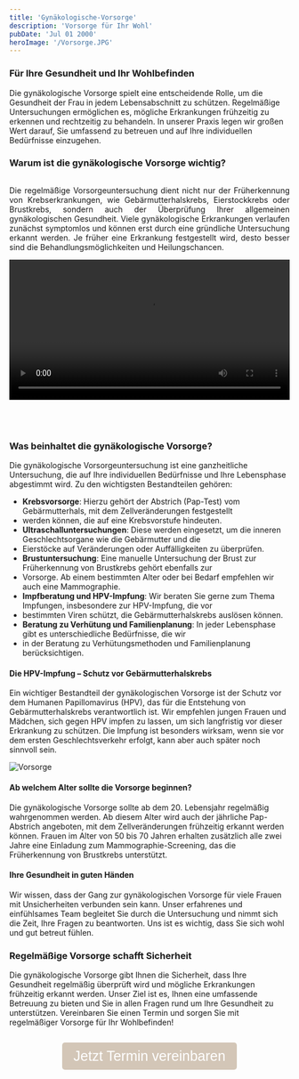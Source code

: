 ```yaml
---
title: 'Gynäkologische-Vorsorge'
description: 'Vorsorge für Ihr Wohl'
pubDate: 'Jul 01 2000'
heroImage: '/Vorsorge.JPG'
---
```


### Für Ihre Gesundheit und Ihr Wohlbefinden

Die gynäkologische Vorsorge spielt eine entscheidende Rolle, um die Gesundheit der Frau in jedem 
Lebensabschnitt zu schützen. Regelmäßige Untersuchungen ermöglichen es, mögliche Erkrankungen frühzeitig 
zu erkennen und rechtzeitig zu behandeln. In unserer Praxis legen wir großen Wert darauf, Sie umfassend zu 
betreuen und auf Ihre individuellen Bedürfnisse einzugehen.

### Warum ist die gynäkologische Vorsorge wichtig?

<div class="video-split">
    <div class="text">
        <p>
            Die regelmäßige Vorsorgeuntersuchung dient nicht nur der Früherkennung von Krebserkrankungen, 
            wie Gebärmutterhalskrebs, Eierstockkrebs oder Brustkrebs, sondern auch der Überprüfung Ihrer allgemeinen 
            gynäkologischen Gesundheit. Viele gynäkologische Erkrankungen verlaufen zunächst symptomlos und können erst 
            durch eine gründliche Untersuchung erkannt werden. Je früher eine Erkrankung festgestellt wird, desto besser 
            sind die Behandlungsmöglichkeiten und Heilungschancen.
        </p>
    </div>
    <div class="video">
        <video controls>
            <source src="/Video/ImpfungenSpritzen.mp4" type="video/mp4">
            Dein Browser unterstützt dieses Video-Format nicht.
        </video>
    </div>
</div>

### Was beinhaltet die gynäkologische Vorsorge?

Die gynäkologische Vorsorgeuntersuchung ist eine ganzheitliche Untersuchung, die auf Ihre individuellen Bedürfnisse 
und Ihre Lebensphase abgestimmt wird. Zu den wichtigsten Bestandteilen gehören:

- **Krebsvorsorge**: Hierzu gehört der Abstrich (Pap-Test) vom Gebärmutterhals, mit dem Zellveränderungen festgestellt 
- werden können, die auf eine Krebsvorstufe hindeuten.
- **Ultraschalluntersuchungen**: Diese werden eingesetzt, um die inneren Geschlechtsorgane wie die Gebärmutter und die 
- Eierstöcke auf Veränderungen oder Auffälligkeiten zu überprüfen.
- **Brustuntersuchung**: Eine manuelle Untersuchung der Brust zur Früherkennung von Brustkrebs gehört ebenfalls zur 
- Vorsorge. Ab einem bestimmten Alter oder bei Bedarf empfehlen wir auch eine Mammographie.
- **Impfberatung und HPV-Impfung**: Wir beraten Sie gerne zum Thema Impfungen, insbesondere zur HPV-Impfung, die vor 
- bestimmten Viren schützt, die Gebärmutterhalskrebs auslösen können.
- **Beratung zu Verhütung und Familienplanung**: In jeder Lebensphase gibt es unterschiedliche Bedürfnisse, die wir 
- in der Beratung zu Verhütungsmethoden und Familienplanung berücksichtigen.

#### Die HPV-Impfung – Schutz vor Gebärmutterhalskrebs

Ein wichtiger Bestandteil der gynäkologischen Vorsorge ist der Schutz vor dem Humanen Papillomavirus (HPV), das für 
die Entstehung von Gebärmutterhalskrebs verantwortlich ist. Wir empfehlen jungen Frauen und Mädchen, sich gegen HPV 
impfen zu lassen, um sich langfristig vor dieser Erkrankung zu schützen. Die Impfung ist besonders wirksam, wenn sie 
vor dem ersten Geschlechtsverkehr erfolgt, kann aber auch später noch sinnvoll sein.

![Vorsorge](/SteineVorsorge.jpg)

#### Ab welchem Alter sollte die Vorsorge beginnen?

Die gynäkologische Vorsorge sollte ab dem 20. Lebensjahr regelmäßig wahrgenommen werden. Ab diesem Alter wird auch der 
jährliche Pap-Abstrich angeboten, mit dem Zellveränderungen frühzeitig erkannt werden können. Frauen im Alter von 50 
bis 70 Jahren erhalten zusätzlich alle zwei Jahre eine Einladung zum Mammographie-Screening, das die Früherkennung von 
Brustkrebs unterstützt.

#### Ihre Gesundheit in guten Händen

Wir wissen, dass der Gang zur gynäkologischen Vorsorge für viele Frauen mit Unsicherheiten verbunden sein kann. Unser 
erfahrenes und einfühlsames Team begleitet Sie durch die Untersuchung und nimmt sich die Zeit, Ihre Fragen zu 
beantworten. Uns ist es wichtig, dass Sie sich wohl und gut betreut fühlen.

### Regelmäßige Vorsorge schafft Sicherheit

Die gynäkologische Vorsorge gibt Ihnen die Sicherheit, dass Ihre Gesundheit regelmäßig überprüft wird und 
mögliche Erkrankungen frühzeitig erkannt werden. Unser Ziel ist es, Ihnen eine umfassende Betreuung zu bieten 
und Sie in allen Fragen rund um Ihre Gesundheit zu unterstützen. Vereinbaren Sie einen Termin und sorgen Sie mit 
regelmäßiger Vorsorge für Ihr Wohlbefinden!

<div style="display: flex; justify-content: center; align-items: center; flex-direction: column">
  <p>
    <a href="/termine">
      <button style="font-size: 25px; padding: 10px 20px; background-color: #d3c6b7; color: white; border: none; border-radius: 5px; cursor: pointer;">
        Jetzt Termin vereinbaren
      </button>
    </a>
  </p>
</div>

<style>
	.video-split {
		width: 100%;
		display: flex;
		flex-direction: row;
	}
	.video {
		display: flex;
		justify-content: center;
        align-items: center;
		width: 40%;
		padding-left: 20px;
		padding-right: 20px;
        padding-bottom: 50px;
		video {
			width: 100%;
		}

	}
	.text {
		display: flex;
		text-align: justify;
		width: 60%;
		padding-left: 20px;
		padding-right: 20px;
	}

    @media screen and (max-width: 1000px) {
        .video-split {
            display: flex;
            flex-direction: column;
        }
        .text, .video {
            width: 100%;
            padding: 0;
        }
        .video {
            padding-bottom: 50px;
        }
    }
</style>